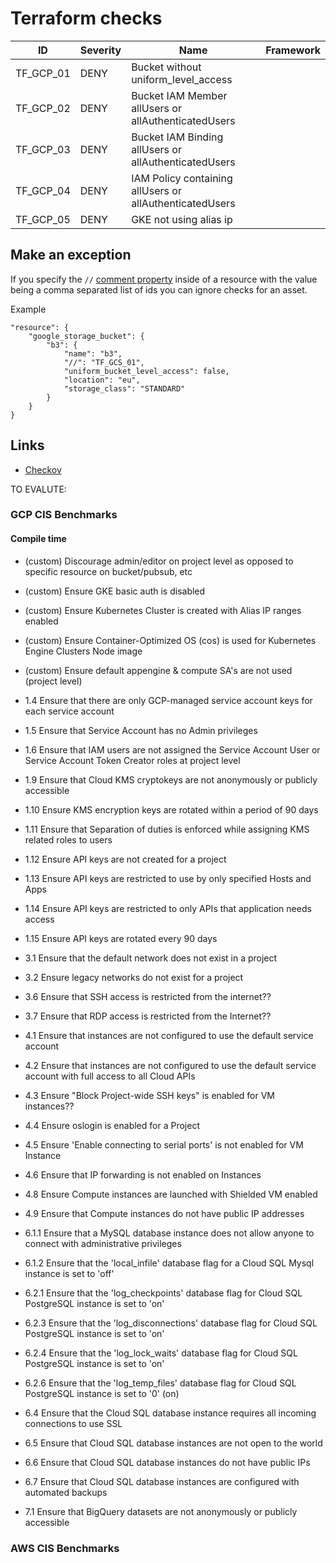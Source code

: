 # Terraform checks

|ID|Severity|Name|Framework
|---|---|---|---|
|TF_GCP_01|DENY|Bucket without uniform_level_access|   |
|TF_GCP_02|DENY|Bucket IAM Member allUsers or allAuthenticatedUsers|   |
|TF_GCP_03|DENY|Bucket IAM Binding allUsers or allAuthenticatedUsers|   |
|TF_GCP_04|DENY|IAM Policy containing allUsers or allAuthenticatedUsers|   |
|TF_GCP_05|DENY|GKE not using alias ip|   |


## Make an exception

If you specify the `//` [comment property](https://www.terraform.io/docs/configuration/syntax-json.html#comment-properties) inside of a resource with the value being a comma separated list of ids you can ignore checks for an asset.

Example
```
"resource": {
    "google_storage_bucket": {
        "b3": {
            "name": "b3",
            "//": "TF_GCS_01",
            "uniform_bucket_level_access": false,
            "location": "eu",
            "storage_class": "STANDARD"
        }
    }
}
```

## Links

* [Checkov](https://github.com/bridgecrewio/checkov/tree/master/checkov/terraform/checks/resource/gcp)









TO EVALUTE:

### GCP CIS Benchmarks

#### Compile time

* (custom) Discourage admin/editor on project level as opposed to specific resource on bucket/pubsub, etc
* (custom) Ensure GKE basic auth is disabled
* (custom) Ensure Kubernetes Cluster is created with Alias IP ranges enabled
* (custom) Ensure Container-Optimized OS (cos) is used for Kubernetes Engine Clusters Node image
* (custom) Ensure default appengine & compute SA's are not used (project level)

* 1.4 Ensure that there are only GCP-managed service account keys for each service account
* 1.5 Ensure that Service Account has no Admin privileges
* 1.6 Ensure that IAM users are not assigned the Service Account User or Service Account Token Creator roles at project level
* 1.9 Ensure that Cloud KMS cryptokeys are not anonymously or publicly accessible
* 1.10 Ensure KMS encryption keys are rotated within a period of 90 days
* 1.11 Ensure that Separation of duties is enforced while assigning KMS related roles to users
* 1.12 Ensure API keys are not created for a project
* 1.13 Ensure API keys are restricted to use by only specified Hosts and Apps
* 1.14 Ensure API keys are restricted to only APIs that application needs access
* 1.15 Ensure API keys are rotated every 90 days
* 3.1 Ensure that the default network does not exist in a project
* 3.2 Ensure legacy networks do not exist for a project
* 3.6 Ensure that SSH access is restricted from the internet??
* 3.7 Ensure that RDP access is restricted from the Internet??
* 4.1 Ensure that instances are not configured to use the default service account
* 4.2 Ensure that instances are not configured to use the default service account with full access to all Cloud APIs
* 4.3 Ensure "Block Project-wide SSH keys" is enabled for VM instances??
* 4.4 Ensure oslogin is enabled for a Project
* 4.5 Ensure 'Enable connecting to serial ports' is not enabled for VM Instance
* 4.6 Ensure that IP forwarding is not enabled on Instances
* 4.8 Ensure Compute instances are launched with Shielded VM enabled
* 4.9 Ensure that Compute instances do not have public IP addresses
* 6.1.1 Ensure that a MySQL database instance does not allow anyone to connect with administrative privileges
* 6.1.2 Ensure that the 'local_infile' database flag for a Cloud SQL Mysql instance is set to 'off'
* 6.2.1 Ensure that the 'log_checkpoints' database flag for Cloud SQL PostgreSQL instance is set to 'on'
* 6.2.3 Ensure that the 'log_disconnections' database flag for Cloud SQL PostgreSQL instance is set to 'on'
* 6.2.4 Ensure that the 'log_lock_waits' database flag for Cloud SQL PostgreSQL instance is set to 'on'
* 6.2.6 Ensure that the 'log_temp_files' database flag for Cloud SQL PostgreSQL instance is set to '0' (on)
* 6.4 Ensure that the Cloud SQL database instance requires all incoming connections to use SSL
* 6.5 Ensure that Cloud SQL database instances are not open to the world
* 6.6 Ensure that Cloud SQL database instances do not have public IPs
* 6.7 Ensure that Cloud SQL database instances are configured with automated backups
* 7.1 Ensure that BigQuery datasets are not anonymously or publicly accessible

### AWS CIS Benchmarks
